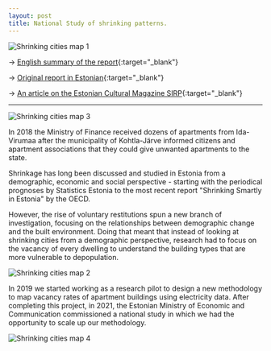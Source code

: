 ```yaml
---
layout: post
title: National Study of shrinking patterns.
---
```


![Shrinking cities map 1]({{site.baseurl}}/assets/images/2021-05-04-shrinking-cities-1.png)

&rarr; [English summary of the report](https://www.dropbox.com/s/fiuy5vbjel79wya/Shrinking%20cities%20summary%20ENG.pdf?dl=0){:target="_blank"}

&rarr; [Original report in Estonian](https://www.dropbox.com/s/4itij5dczthdbwb/Shrinking%20cities%20report%20EST.pdf?dl=0){:target="_blank"}

&rarr; [An article on the Estonian Cultural Magazine SIRP](https://www.sirp.ee/s1-artiklid/arhitektuur/millest-me-raagime-kui-raagime-kahanemisest/){:target="_blank"}

---

![Shrinking cities map 3]({{site.baseurl}}/assets/images/2021-05-04-shrinking-cities-3.png)

In 2018 the Ministry of Finance received dozens of apartments from Ida-Virumaa after the municipality of Kohtla-Järve informed citizens and apartment associations that they could give unwanted apartments to the state.

Shrinkage has long been discussed and studied in Estonia from a demographic, economic and social perspective - starting with the periodical prognoses by Statistics Estonia to the most recent report "Shrinking Smartly in Estonia" by the OECD. 

However, the rise of voluntary restitutions spun a new branch of investigation, focusing on the relationships between demographic change and the built environment. Doing that meant that instead of looking at shrinking cities from a demographic perspective, research had to focus on the vacancy of every dwelling to understand the building types that are more vulnerable to depopulation.

![Shrinking cities map 2]({{site.baseurl}}/assets/images/2021-05-04-shrinking-cities-2.png)

In 2019 we started working as a research pilot to design a new methodology to map vacancy rates of apartment buildings using electricity data. After completing this project, in 2021, the Estonian Ministry of Economic and Communication commissioned a national study in which we had the opportunity to scale up our methodology.

![Shrinking cities map 4]({{site.baseurl}}/assets/images/2021-05-04-shrinking-cities-4.png)




